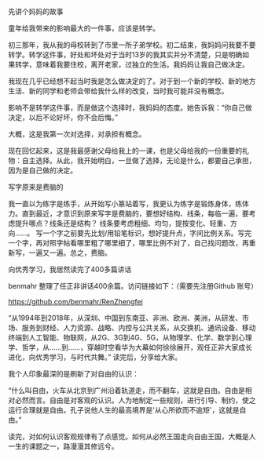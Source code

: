 

先讲个妈妈的故事



童年给我带来的影响最大的一件事，应该是转学。 

初三那年，我从我的母校转到了市里一所子弟学校。初二结束，我妈妈问我要不要转学。转学这件事，好处和坏处对于当时13岁的我其实并分不清楚，只是明确如果转学，意味着我要住校，离开老家，过独立的生活。我妈妈让我自己做决定。

我现在几乎已经想不起当时我是怎么做决定的了。对于到一个新的学校、新的地方生活、新的同学和老师会带给我什么样的改变，当时我可能并没有概念。

影响不是转学这件事，而是做这个选择时，我妈妈的态度。她告诉我：“你自己做决定，以后不论好坏，你不会后悔。”

大概，这是我第一次对选择，对承担有概念。

现在回忆起来，这是我最感谢父母给我上的一课，也是父母给我的一份重要的礼物：自主选择。从此，我开始明白，一旦做了选择，无论是什么，都要自己承担，因为是自己做的决定。



写字原来是费脑的



我一直以为练字是练手，从开始写小篆站着写，我更认为练字是锻炼身体，练体力。直到最近，才意识到原来写字是费脑的，要想好结构、线条，每临一遍，要考虑提升哪点？线条还是结构？ 线条要考虑粗细、均匀，提按变化、轻重、方向......。 写一个字之前要先比划/用铅笔标识，想好提升点，字间比例关系。写完一个字，再对照字帖看哪里粗了哪里细了，哪里比例不对了，自己找问题改，再重新写，一遍又一遍。总之，费脑。



向优秀学习，我居然读完了400多篇讲话



benmahr 整理了任正非讲话400余篇。访问链接如下：（需要先注册Github 账号）



https://github.com/benmahr/RenZhengfei

“从1994年到2018年，从深圳、中国到东南亚、非洲、欧洲、美洲，从研发、市场、服务到财经、人力资源、战略、内控与公共关系，从交换机、通讯设备、移动终端到人工智能、物联网，从2G、3G到4G、5G，从物理学、化学、数学到心理学、哲学，从……到……，穿越时空看华为大幕如何徐徐展开，观任正非大家成长进化，向优秀学习，与时代共舞。”
读完后，分享给大家。

我个人印象最深的是刷新了对自由的认识：



“什么叫自由，火车从北京到广州沿着轨道走，而不翻车，这就是自由。自由是相对必然而言。自由是对客观的认识。人为地制定一些规则，进行引导、制约，使之运行合理就是自由。孔子说他人生的最高境界是'从心所欲而不逾矩'，这就是自由。”



读完，对如何认识客观规律有了点感觉。如何从必然王国走向自由王国，大概是人一生的课题之一，路漫漫其修远兮。

